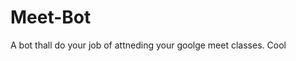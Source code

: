 # Meet-Bot
A bot thall do your job of attneding your goolge meet classes.
                                       Cool
